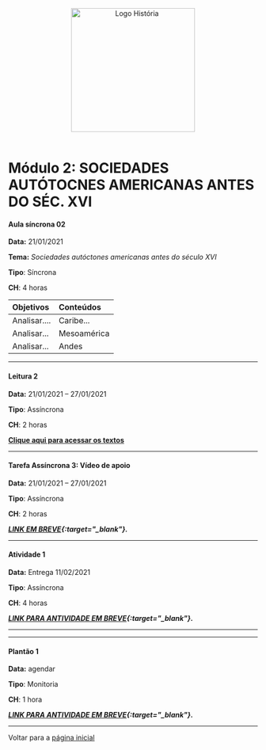 <div align="center"><img src="imagens/../../imagens/LOGO-HISTÓRIA-BA-novo.png" width= "250" alt="Logo História" title="Logotipo do Curso de História, BA, UNILAB"/></div>

<br>

# Módulo 2: SOCIEDADES AUTÓTOCNES AMERICANAS ANTES DO SÉC. XVI

#### Aula síncrona 02

**Data:** 21/01/2021

**Tema:** _Sociedades autóctones americanas antes do século XVI_

**Tipo**: Síncrona

**CH**: 4 horas

| Objetivos           | Conteúdos         |
|:--------------------|:------------------|
| Analisar....  | Caribe... |
| Analisar... | Mesoamérica |
|Analisar... | Andes

***

#### Leitura 2

**Data:** 21/01/2021 – 27/01/2021

**Tipo**: Assíncrona

**CH**: 2 horas

**[Clique aqui para acessar os textos](biblio2.md)**

***

#### Tarefa Assíncrona 3: Vídeo de apoio

**Data:** 21/01/2021 – 27/01/2021

**Tipo**: Assíncrona

**CH**: 2 horas

***[LINK EM BREVE](){:target="_blank"}.***

***

#### Atividade 1

**Data:** Entrega 11/02/2021

**Tipo**: Assíncrona

**CH**: 4 horas

***[LINK PARA ANTIVIDADE EM BREVE](){:target="_blank"}.***

***

***

#### Plantão 1

**Data:** agendar

**Tipo**: Monitoria

**CH**: 1 hora

***[LINK PARA ANTIVIDADE EM BREVE](){:target="_blank"}.***

***

Voltar para a [página inicial](https://ericbrasiln.github.io/cclhm0057_ihl)